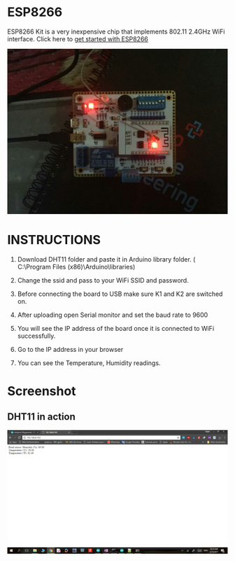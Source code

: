 # ESP8266

ESP8266 Kit is a very inexpensive chip that implements 802.11 2.4GHz WiFi interface.
Click here to [get started with ESP8266](https://github.com/esp8266/Arduino)


![ESP8266 KIT](https://github.com/KajanM/ESP8266/blob/master/ESP8266%20kit.jpg?raw=true")


# INSTRUCTIONS
1. Download DHT11 folder and paste it in Arduino library folder. ( C:\Program Files (x86)\Arduino\libraries\)
2. Change the ssid and pass to your WiFi SSID and password.

3. Before connecting the board to USB make sure K1 and K2 are switched on.

4. After uploading open Serial monitor and set the baud rate to 9600

5. You will see the IP address of the board once it is connected to WiFi successfully.

6. Go to the IP address in your browser

7. You can see the Temperature, Humidity readings.

# Screenshot

## DHT11 in action
![DHT11](https://github.com/KajanM/ESP8266/blob/master/working.png?raw=true")
